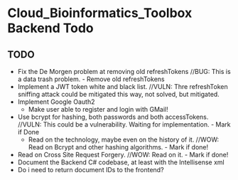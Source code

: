 # Cloud_Bioinformatics_Toolbox Backend Todo

## TODO

* Fix the De Morgen problem at removing old refreshTokens //BUG: This is a data trash problem. - Remove old refreshTokens
* Implement a JWT token white and black list. //VULN: Thre refreshToken sniffing attack could be mitigated this way, not solved, but mitigated.
* Implement Google Oauth2
  * Make user able to register and login with GMail!
* Use bcrypt for hashing, both passwords and both accessTokens. //VULN: This could be a vulnerability. Waiting for implementation. - Mark if Done
  * Read on the technology, maybe even on the history of it. //WOW: Read on Bcrypt and other hashing algorithms. - Mark if done!
* Read on Cross Site Request Forgery. //WOW: Read on it. - Mark if done!
* Document the Backend C# codebase, at least with the Intellisense xml
* Do i need to return document IDs to the frontend?